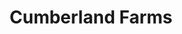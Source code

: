 ---
title: "Cumberland Farms"
url: /willimantic/cumberland-farms-jackson-street/
shop: Lebensmittel
---